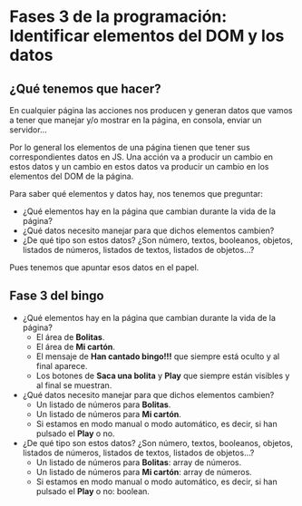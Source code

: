 # Fases 3 de la programación: Identificar elementos del DOM y los datos

## ¿Qué tenemos que hacer?

En cualquier página las acciones nos producen y generan datos que vamos a tener que manejar y/o mostrar en la página, en consola, enviar un servidor...

Por lo general los elementos de una página tienen que tener sus correspondientes datos en JS. Una acción va a producir un cambio en estos datos y un cambio en estos datos va producir un cambio en los elementos del DOM de la página.

Para saber qué elementos y datos hay, nos tenemos que preguntar:

- ¿Qué elementos hay en la página que cambian durante la vida de la página?
- ¿Qué datos necesito manejar para que dichos elementos cambien?
- ¿De qué tipo son estos datos? ¿Son número, textos, booleanos, objetos, listados de números, listados de textos, listados de objetos...?

Pues tenemos que apuntar esos datos en el papel.

## Fase 3 del bingo

- ¿Qué elementos hay en la página que cambian durante la vida de la página?
  - El área de **Bolitas**.
  - El área de **Mi cartón**.
  - El mensaje de **Han cantado bingo!!!** que siempre está oculto y al final aparece.
  - Los botones de **Saca una bolita** y **Play** que siempre están visibles y al final se muestran.
- ¿Qué datos necesito manejar para que dichos elementos cambien?
  - Un listado de números para **Bolitas**.
  - Un listado de números para **Mi cartón**.
  - Si estamos en modo manual o modo automático, es decir, si han pulsado el **Play** o no.
- ¿De qué tipo son estos datos? ¿Son número, textos, booleanos, objetos, listados de números, listados de textos, listados de objetos...?
  - Un listado de números para **Bolitas**: array de números.
  - Un listado de números para **Mi cartón**: array de números.
  - Si estamos en modo manual o modo automático, es decir, si han pulsado el **Play** o no: boolean.
